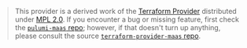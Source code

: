 > This provider is a derived work of the [Terraform Provider](https://github.com/juhnny5/terraform-provider-maas)
> distributed under [MPL 2.0](https://www.mozilla.org/en-US/MPL/2.0/). If you encounter a bug or missing feature,
> first check the [`pulumi-maas` repo](https://github.com/juhnny5/pulumi-maas/issues); however, if that doesn't turn up anything,
> please consult the source [`terraform-provider-maas` repo](https://github.com/juhnny5/terraform-provider-maas/issues).
